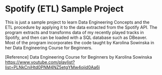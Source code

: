 # Spotify (ETL) Sample Project

This is just a sample project to learn Data Engineering Concepts and the ETL procedure by applying it to the data extracted from the Spotify API. The program extracts and transforms data of my recently played tracks in Spotify, and then can be loaded with a SQL database such as DBeaver. Most of the program incorporates the code taught by Karolina Sowinska in her Data Engineering Course for Beginners.

[Reference]
Data Engineering Course for Beginners by Karolina Sowinska
https://www.youtube.com/playlist?list=PLNkCniHtd0PNM4NZ5etgYMw4ojid0Aa6i
